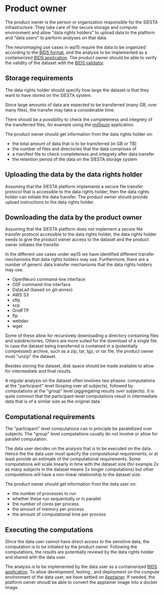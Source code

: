 # Product owner

The product owner is the person or organization responsible for the SIESTA infrastructure. They take care of the secure storage and compute environment and allow "data rights holders" to upload data to the platform and "data users" to perform analyses on that data.

The neuroimaging use cases in wp15 require the data to be organized according to the [BIDS format](http://bids-standard.org/), and the analysis to be implemented as a containerized [BIDS application](https://doi.org/10.1371/journal.pcbi.1005209). The product owner should be able to verify the validity of the dataset with the [BIDS validator](https://bids-standard.github.io/bids-validator/).

## Storage requirements

The data rights holder should specify how large the dataset is that they want to have stored on the SIESTA system.

Since large amounts of data are expected to be transferred (many GB, over many files), the transfer may take a considerable time.

There should be a possibility to check the completeness and integrety of the transferred files, for example using the [md5sum](https://en.wikipedia.org/wiki/Md5sum) application.

The product owner should get information from the data rights holder on:

- the total amount of data that is to be transferred (in GB or TB)
- the number of files and directories that the data comprises of
- a manifest file to check completeness and integrety after data transfer
- the retention period of the data on the SIESTA storage system

## Uploading the data by the data rights holder

Assuming that the SIESTA platform implements a secure file transfer protocol that is accessible to the data rights holder, then the data rights holder can initiate the data transfer. The product owner should provide upload instructions to the data rights holder.

## Downloading the data by the product owner

Assuming that the SIESTA platform does _not_ implement a secure file transfer protocol accessible to the data rights holder, the data rights holder needs to give the product owner access to the dataset and the product owner initiates the transfer.

In the different use cases under wp15 we have identified different transfer mechanisms that data rights holders may use. Furthermore, there are a number of generic data transfer mechanisms that the data rights holders may use.

- OpenNeuro command-line interface
- OSF command-line interface
- DataLad (based on git-annex)
- AWS S3
- sftp
- scp
- GridFTP
- ftp
- webdav
- wget

Some of these allow for recursively downloading a directory containing files and subdirectories. Others are more suited for the download of a single file. In case the dataset being transferred is contained in a (potentially compressed) archive, such as a zip, tar, tgz, or rar file, the product owner must "unzip" the dataset.  

Besides storing the dataset, disk space should be made available to allow for intermediate and final results.

A regular analysis on the dataset often involves two phases: computations at the "participant" level (looping over all subjects), followed by computations at the "group" level (aggregating results over subjects). It is quite common that the participant-level computations result in intermediate data that is of a similar size as the original data.

## Computational requirements

The "participant" level computations can in principle be paralellized over subjects. The "group" level computations usually do not involve or allow for parallel computation.

The data user decides on the analysis that is to be executed on the data. Hence the the data user must specify the computational requirements, or at least provide an estimate of the computational requirements. Some computations will scale linearly in time with the dataset size (for example 2x as many subjects in the dataset means 2x longer computations) but other computations will have a non-linear relationship to the dataset size.

The product owner should get information from the data user on:

- the number of processes to run
- whether these run sequentially or in parallel
- the number of cores per process
- the amount of memory per process
- the amount of computational time per process

## Executing the computations

SInce the data user cannot have direct access to the sensitive data, the computation is to be initiated by the product owner. Following the computations, the results are potentially reviewd by the data rights holder and shared with the data user.

The analysis is to be implemented by the data user as a containerized [BIDS application](https://doi.org/10.1371/journal.pcbi.1005209). To allow development, testing , and deployment on the compute environment of the data user, we have settled on [Apptainer](https://apptainer.org). If needed, the platform owner shoudl be able to convert the apptainer image into a docker image.
